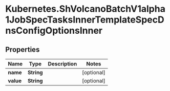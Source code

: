 # Kubernetes.ShVolcanoBatchV1alpha1JobSpecTasksInnerTemplateSpecDnsConfigOptionsInner

## Properties

Name | Type | Description | Notes
------------ | ------------- | ------------- | -------------
**name** | **String** |  | [optional] 
**value** | **String** |  | [optional] 


